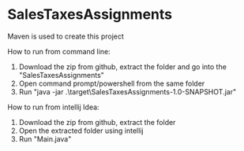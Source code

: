 # SalesTaxesAssignments

Maven is used to create this project


How to run from command line: 
1. Download the zip from github, extract the folder and go into the "SalesTaxesAssignments" 
2. Open command prompt/powershell from the same folder
3. Run "java -jar .\target\SalesTaxesAssignments-1.0-SNAPSHOT.jar"


How to run from intellij Idea:
1. Download the zip from github, extract the folder
2. Open the extracted folder using intellij 
3. Run "Main.java"

